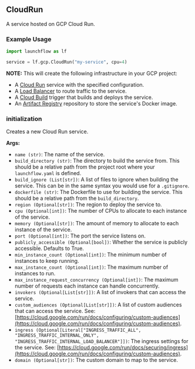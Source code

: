 ## CloudRun

A service hosted on GCP Cloud Run.

### Example Usage
```python
import launchflow as lf

service = lf.gcp.CloudRun("my-service", cpu=4)
```

**NOTE:** This will create the following infrastructure in your GCP project:
- A [Cloud Run](https://cloud.google.com/run) service with the specified configuration.
- A [Load Balancer](https://cloud.google.com/load-balancing) to route traffic to the service.
- A [Cloud Build](https://cloud.google.com/build) trigger that builds and deploys the service.
- An [Artifact Registry](https://cloud.google.com/artifact-registry) repository to store the service's Docker image.

### initialization

Creates a new Cloud Run service.

**Args:**
- `name (str)`: The name of the service.
- `build_directory (str)`: The directory to build the service from. This should be a relative path from the project root where your `launchflow.yaml` is defined.
- `build_ignore (List[str])`: A list of files to ignore when building the service. This can be in the same syntax you would use for a `.gitignore`.
- `dockerfile (str)`: The Dockerfile to use for building the service. This should be a relative path from the `build_directory`.
- `region (Optional[str])`: The region to deploy the service to.
- `cpu (Optional[int])`: The number of CPUs to allocate to each instance of the service.
- `memory (Optional[str])`: The amount of memory to allocate to each instance of the service.
- `port (Optional[int])`: The port the service listens on.
- `publicly_accessible (Optional[bool])`: Whether the service is publicly accessible. Defaults to True.
- `min_instance_count (Optional[int])`: The minimum number of instances to keep running.
- `max_instance_count (Optional[int])`: The maximum number of instances to run.
- `max_instance_request_concurrency (Optional[int])`: The maximum number of requests each instance can handle concurrently.
- `invokers (Optional[List[str]])`: A list of invokers that can access the service.
- `custom_audiences (Optional[List[str]])`: A list of custom audiences that can access the service. See: [https://cloud.google.com/run/docs/configuring/custom-audiences](https://cloud.google.com/run/docs/configuring/custom-audiences).
- `ingress (Optional[Literal["INGRESS_TRAFFIC_ALL", "INGRESS_TRAFFIC_INTERNAL_ONLY", "INGRESS_TRAFFIC_INTERNAL_LOAD_BALANCER"]])`: The ingress settings for the service. See: [https://cloud.google.com/run/docs/securing/ingress](https://cloud.google.com/run/docs/configuring/custom-audiences).
- `domain (Optional[str])`: The custom domain to map to the service.
